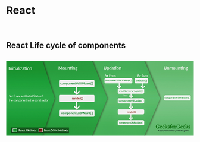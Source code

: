 <h1>React</h1></br>

<h2>React Life cycle of components <h2>
  
  <div><img src="/src/img/lifecycle_reactjs.jpg" /></div>

